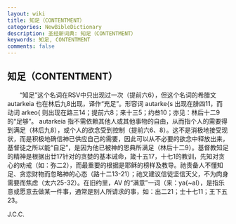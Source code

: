 ```yaml
---
layout: wiki
title: 知足（CONTENTMENT）
categories: NewBibleDictionary
description: 圣经新词典: 知足（CONTENTMENT）
keywords: 知足, CONTENTMENT
comments: false
---
```


## 知足（CONTENTMENT）

　　“知足”这个名词在RSV中只出现过一次（提前六6），但这个名词的希腊文 autarkeia 也在林后九8出现，译作“充足”。形容词 autarke{s 出现在腓四11，而动词 arkeo{ 则出现在路三14；提前六8；来十三5；约叁10；亦见：林后十二9的“足够”。 autarkeia 指不需依赖其他人或其他事物的自由，从而指个人的需要得到满足（林后九8），或个人的欲念受到控制（提前六6、8）。这不是消极地接受现状，而是积极地确信神已供应自己的需要，因此可以从不必要的欲念中释放出来，基督徒之所以能“自足”，是因为他已被神的恩典所满足（林后十二9）。基督教知足的精神是根据出廿17针对的贪婪的基本诫命，箴十五17，十七1的教训，先知对贪心的劝戒（如：弥二2），而最重要的根据是耶稣的榜样及教导。祂责备人不懂知足、贪恋财物而忽略神的心态（路十二13-21）；祂又建议信徒坚信天父，不为肉身需要而焦虑（太六25-32）。在旧约里，AV 的“满意”一词（来：ya{~al），是指乐意或愿意去做某一件事，通常是别人所请求的事，如：出二21；士十七11；王下五23。

J.C.C.






